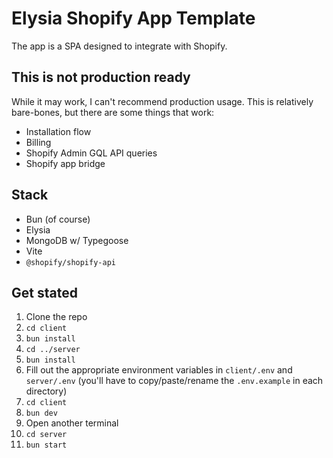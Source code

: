 # Elysia Shopify App Template

The app is a SPA designed to integrate with Shopify.

## This is not production ready

While it may work, I can't recommend production usage. This is relatively bare-bones, but there are some things that work:

- Installation flow
- Billing
- Shopify Admin GQL API queries
- Shopify app bridge

## Stack

- Bun (of course)
- Elysia
- MongoDB w/ Typegoose
- Vite
- `@shopify/shopify-api`

## Get stated

1. Clone the repo
2. `cd client`
3. `bun install`
4. `cd ../server`
5. `bun install`
6. Fill out the appropriate environment variables in `client/.env` and `server/.env` (you'll have to copy/paste/rename the `.env.example` in each directory)
7. `cd client`
8. `bun dev`
9. Open another terminal
10. `cd server`
11. `bun start`